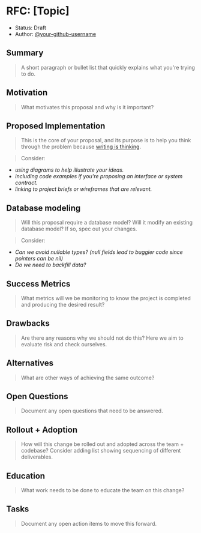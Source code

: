 <!--- 
Instructions:

* cp 000-template.md 001-feature.md
* Make changes to 001-feature.md and open a pull request.
* Share the pull request with the team in slack asking for feedback.
* Set up a sync meeting to go over the feedback.
* After meeting, update Status -> "Accepted" or "Rejected"
-->

# RFC: [Topic]

* Status: Draft
* Author: [@your-github-username](https://github.com/your-github-username)

## Summary

> A short paragraph or bullet list that quickly explains what you're trying to do.

## Motivation

> What motivates this proposal and why is it important?

## Proposed Implementation

> This is the core of your proposal, and its purpose is to help you think through the problem because [writing is thinking](https://medium.learningbyshipping.com/writing-is-thinking-an-annotated-twitter-thread-2a75fe07fade).

> Consider:

- *using diagrams to help illustrate your ideas.*
- *including code examples if you're proposing an interface or system contract.*
- *linking to project briefs or wireframes that are relevant.*

## Database modeling

> Will this proposal require a database model? Will it modify an existing database model? If so, spec out your changes.

> Consider:

- *Can we avoid nullable types? (null fields lead to buggier code since pointers can be nil)*
- *Do we need to backfill data?*

## Success Metrics

> What metrics will we be monitoring to know the project is completed and producing the desired result?

## Drawbacks

> Are there any reasons why we should not do this? Here we aim to evaluate risk and check ourselves.

## Alternatives

> What are other ways of achieving the same outcome?

## Open Questions

> Document any open questions that need to be answered.

## Rollout + Adoption

> How will this change be rolled out and adopted across the team + codebase? Consider adding list showing sequencing of different deliverables.

## Education

> What work needs to be done to educate the team on this change?

## Tasks

> Document any open action items to move this forward.